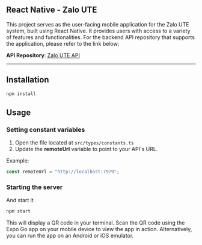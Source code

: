 ## React Native - Zalo UTE

This project serves as the user-facing mobile application for the Zalo UTE system, built using React Native. It provides users with access to a variety of features and functionalities. For the backend API repository that supports the application, please refer to the link below:

**API Repository**: [Zalo UTE API](https://github.com/The-Cookies-Team/Realtime-Chat-App-API)

---

## Installation

```sh
npm install
```

## Usage

### Setting constant variables

1. Open the file located at `src/types/constants.ts`
2. Update the **remoteUrl** variable to point to your API's URL.

Example:

```ts
const remoteUrl = "http://localhost:7979";
```

### Starting the server

And start it

```sh
npm start
```

This will display a QR code in your terminal. Scan the QR code using the Expo Go app on your mobile device to view the app in action. Alternatively, you can run the app on an Android or iOS emulator.
